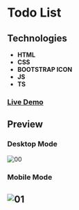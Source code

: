 # Todo List

## Technologies

- **HTML**
- **CSS**
- **BOOTSTRAP ICON**
- **JS**
- **TS**

### [Live Demo](https://rzvkoli.github.io/Todolist/)

## Preview
### Desktop Mode
![00](https://user-images.githubusercontent.com/100797809/208849357-59731a9c-ad1f-4722-9e8e-d93221b8687b.png)
### Mobile Mode
![01](https://user-images.githubusercontent.com/100797809/208848834-c1095034-4bc8-4abb-ade5-8a3c4351402b.jpg)
---

